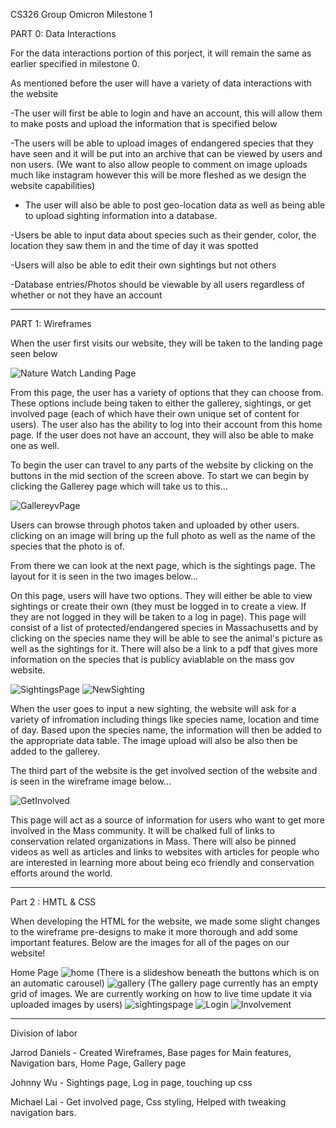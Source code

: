 CS326 Group Omicron Milestone 1

PART 0: Data Interactions

For the data interactions portion of this porject, it will remain the same as earlier specified in milestone 0.

As mentioned before the user will have a variety of data interactions with the website

-The user will first be able to login and have an account, this will allow them to make posts and upload the information that is specified below

-The users will be able to upload images of endangered species that they have seen and it will be put into an archive that can be viewed by users and non users. (We want to also allow people to comment on image uploads much like instagram however this will be more fleshed as we design the website capabilities)

- The user will also be able to post geo-location data as well as being able to upload sighting information into a database.

-Users be able to input data about species such as their gender, color, the location they saw them in and the time of day it was spotted

-Users will also be able to edit their own sightings but not others

-Database entries/Photos should be viewable by all users regardless of whether or not they have an account
__________________________________________________________________________________________________________

PART 1: Wireframes

When the user first visits our website, they will be taken to the landing page seen below

![Nature Watch Landing Page](LandingPage.JPG)

From this page, the user has a variety of options that they can choose from. These options include being taken to either the gallerey, sightings, or get involved page (each of which have their own unique set of content for users). The user also has the ability to log into their account from this home page. If the user does not have an account, they will also be able to make one as well.

To begin the user can travel to any parts of the website by clicking on the buttons in the mid section of the screen above. To start we can begin by clicking the Gallerey page which will take us to this...

![GallereyvPage](GalleryPage.JPG)

Users can browse through photos taken and uploaded by other users. clicking on an image will bring up the full photo as well as the name of the species that the photo is of. 

From there we can look at the next page, which is the sightings page. The layout for it is seen in the two images below...

On this page, users will have two options. They will either be able to view sightings or create their own (they must be logged in to create a view. If they are not logged in they will be taken to a log in page). This page will consist of a list of protected/endangered species in Massachusetts and by clicking on the species name they will be able to see the animal's picture as well as the sightings for it. There will also be a link to a pdf that gives more information on the species that is publicy aviablable on the mass gov website.

![SightingsPage](SightingsPage.JPG)
![NewSighting](NewSighting.JPG)

When the user goes to input a new sighting, the website will ask for a variety of infromation including things like species name, location and time of day. Based upon the species name, the information will then be added to the appropriate data table. The image upload will also be also then be added to the gallerey.

The third part of the website is the get involved section of the website and is seen in the wireframe image below...

![GetInvolved](GetInvolved.JPG)

This page will act as a source of information for users who want to get more involved in the Mass community. It will be chalked full of links to conservation related organizations in Mass. There will also be pinned videos as well as articles and links to websites with articles for people who are interested in learning more about being eco friendly and conservation efforts around the world. 

______________________________________________
Part 2 : HMTL & CSS 

When developing the HTML for the website, we made some slight changes to the wireframe pre-designs to make it more thorough and add some important features. Below are the images for all of the pages on our website!

Home Page
![home](HomePageHTML.JPG)
(There is a slideshow beneath the buttons which is on an automatic carousel)
![gallery](galleryHTML.JPG)
(The gallery page currently has an empty grid of images. We are currently working on how to live time update it via uploaded images by users)
![sightingspage](SightingsHTML.JPG)
![Login](LoginHTML.JPG)
![Involvement](GetInvolvedHTML.JPG)

________________________________________________

Division of labor

Jarrod Daniels - Created Wireframes, Base pages for Main features, Navigation bars, Home Page, Gallery page

Johnny Wu - Sightings page, Log in page, touching up css

Michael Lai - Get involved page, Css styling, Helped with tweaking navigation bars. 